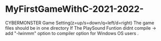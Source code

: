 # MyFirstGameWithC-2021-2022-
CYBERMONSTER
Game Setting(z=up/s=down/q=left/d=right)
The game files should be in one directory
If The PlaySound Funtion didnt compile -> add "-lwinmm" option to compiler option for Windows OS users .
